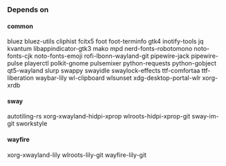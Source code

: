 ### Depends on

#### common
bluez
bluez-utils
cliphist
fcitx5
foot
foot-terminfo
gtk4
inotify-tools
jq
kvantum
libappindicator-gtk3
mako
mpd
nerd-fonts-robotomono
noto-fonts-cjk
noto-fonts-emoji
rofi-lbonn-wayland-git
pipewire-jack
pipewire-pulse
playerctl
polkit-gnome
pulsemixer
python-requests
python-gobject
qt5-wayland
slurp
swappy
swayidle
swaylock-effects
ttf-comfortaa
ttf-liberation
waybar-lily
wl-clipboard
wlsunset
xdg-desktop-portal-wlr
xorg-xrdb

#### sway
autotiling-rs
xorg-xwayland-hidpi-xprop
wlroots-hidpi-xprop-git
sway-im-git
sworkstyle

#### wayfire
xorg-xwayland-lily
wlroots-lily-git
wayfire-lily-git
